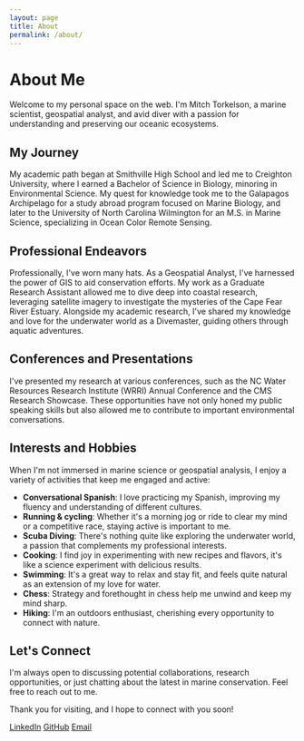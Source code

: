 ```yaml
---
layout: page
title: About
permalink: /about/
---
```


# About Me

Welcome to my personal space on the web. I'm Mitch Torkelson, a marine scientist, geospatial analyst, and avid diver with a passion for understanding and preserving our oceanic ecosystems.

## My Journey

My academic path began at Smithville High School and led me to Creighton University, where I earned a Bachelor of Science in Biology, minoring in Environmental Science. My quest for knowledge took me to the Galapagos Archipelago for a study abroad program focused on Marine Biology, and later to the University of North Carolina Wilmington for an M.S. in Marine Science, specializing in Ocean Color Remote Sensing.

## Professional Endeavors

Professionally, I've worn many hats. As a Geospatial Analyst, I've harnessed the power of GIS to aid conservation efforts. My work as a Graduate Research Assistant allowed me to dive deep into coastal research, leveraging satellite imagery to investigate the mysteries of the Cape Fear River Estuary. Alongside my academic research, I've shared my knowledge and love for the underwater world as a Divemaster, guiding others through aquatic adventures.

## Conferences and Presentations

I've presented my research at various conferences, such as the NC Water Resources Research Institute (WRRI) Annual Conference and the CMS Research Showcase. These opportunities have not only honed my public speaking skills but also allowed me to contribute to important environmental conversations.

## Interests and Hobbies

When I'm not immersed in marine science or geospatial analysis, I enjoy a variety of activities that keep me engaged and active:

- **Conversational Spanish**: I love practicing my Spanish, improving my fluency and understanding of different cultures.
- **Running & cycling**: Whether it's a morning jog or ride to clear my mind or a competitive race, staying active is important to me.
- **Scuba Diving**: There's nothing quite like exploring the underwater world, a passion that complements my professional interests.
- **Cooking**: I find joy in experimenting with new recipes and flavors, it's like a science experiment with delicious results.
- **Swimming**: It's a great way to relax and stay fit, and feels quite natural as an extension of my love for water.
- **Chess**: Strategy and forethought in chess help me unwind and keep my mind sharp.
- **Hiking**: I'm an outdoors enthusiast, cherishing every opportunity to connect with nature.


## Let's Connect

I'm always open to discussing potential collaborations, research opportunities, or just chatting about the latest in marine conservation. Feel free to reach out to me.

Thank you for visiting, and I hope to connect with you soon!

[LinkedIn](https://www.linkedin.com/in/mitch-torkelson)
[GitHub](https://github.com/dinodiver)
[Email](mailto:mitchtorkelson@gmail.com)
